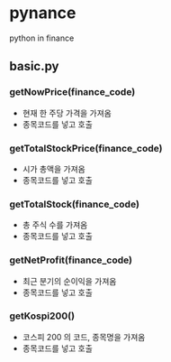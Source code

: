 # pynance
python in finance

## basic.py
### getNowPrice(finance_code)
+ 현재 한 주당 가격을 가져옴
+ 종목코드를 넣고 호출


### getTotalStockPrice(finance_code)
+ 시가 총액을 가져옴
+ 종목코드를 넣고 호출


### getTotalStock(finance_code)
+ 총 주식 수를 가져옴
+ 종목코드를 넣고 호출


### getNetProfit(finance_code)
+ 최근 분기의 순이익을 가져옴
+ 종목코드를 넣고 호출


### getKospi200()
+ 코스피 200 의 코드, 종목명을 가져옴
+ 종목코드를 넣고 호출
